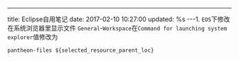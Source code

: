 ---
title: Eclipse自用笔记
date: 2017-02-10 10:27:00
updated: %s
---<!--markdown-->1. `EOS`下修改在系统浏览器里显示文件
`General`-`Workspace`在`Command for launching system explorer`值修改为
```
pantheon-files ${selected_resource_parent_loc}
```

<!-- 2. 插件附录 -->